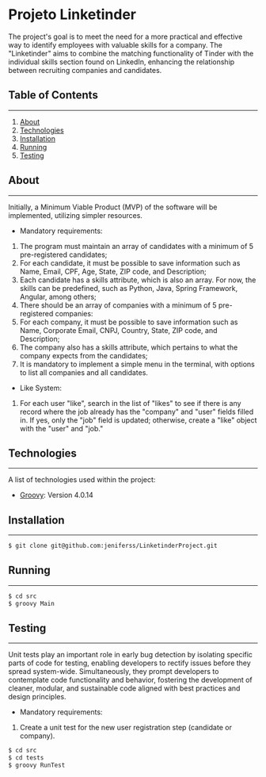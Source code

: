 # Projeto Linketinder

The project's goal is to meet the need for a more practical and effective way to identify employees with valuable skills
for a company. The "Linketinder" aims to combine the matching functionality of Tinder with the individual skills section
found on LinkedIn, enhancing the relationship between recruiting companies and candidates.

## Table of Contents

***

1. [About](#about)
2. [Technologies](#technologies)
3. [Installation](#installation)
4. [Running](#running)
5. [Testing](#testing)

## About

***
Initially, a Minimum Viable Product (MVP) of the software will be implemented, utilizing simpler resources.

* Mandatory requirements:

1. The program must maintain an array of candidates with a minimum of 5 pre-registered candidates;
2. For each candidate, it must be possible to save information such as Name, Email, CPF, Age, State, ZIP code, and
   Description;
3. Each candidate has a skills attribute, which is also an array. For now, the skills can be predefined, such as Python,
   Java, Spring Framework, Angular, among others;
4. There should be an array of companies with a minimum of 5 pre-registered companies:
5. For each company, it must be possible to save information such as Name, Corporate Email, CNPJ, Country, State, ZIP
   code, and Description;
6. The company also has a skills attribute, which pertains to what the company expects from the candidates;
7. It is mandatory to implement a simple menu in the terminal, with options to list all companies and all candidates.

* Like System:
1. For each user "like", search in the list of "likes" to see if there is any record where the job already 
has the "company" and "user" fields filled in. If yes, only the "job" field is updated; otherwise, 
create a "like" object with the "user" and "job."

## Technologies

***
A list of technologies used within the project:

* [Groovy](http://www.groovy-lang.org): Version 4.0.14

## Installation

***

```bash
$ git clone git@github.com:jeniferss/LinketinderProject.git
```

## Running

***

```bash
$ cd src
$ groovy Main
```

## Testing

***

Unit tests play an important role in early bug detection by isolating specific parts of code for testing, enabling
developers to rectify issues before they spread system-wide. Simultaneously, they prompt developers to contemplate code
functionality and behavior, fostering the development of cleaner, modular, and sustainable code aligned with best
practices and design principles.

* Mandatory requirements:

1. Create a unit test for the new user registration step (candidate or company).

```bash
$ cd src
$ cd tests
$ groovy RunTest
```